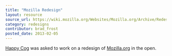 ```yaml
---
title: "Mozilla Redesign"
layout: resource
source_url: https://wiki.mozilla.org/Websites/Mozilla.org/Archive/Redesign
category: redesigns
contributor: brad_frost
posted_date: 2013-02-05
---
```

[Happy Cog](http://happycog.com/) was asked to work on a redesign of [Mozilla.org](http://www.mozilla.org/en-US/) in the open.
